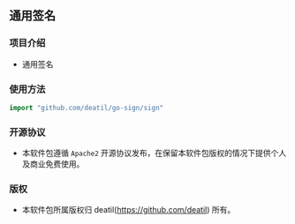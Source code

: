 ## 通用签名


### 项目介绍

*  通用签名


### 使用方法

~~~go
import "github.com/deatil/go-sign/sign"
~~~


### 开源协议

*  本软件包遵循 `Apache2` 开源协议发布，在保留本软件包版权的情况下提供个人及商业免费使用。


### 版权

*  本软件包所属版权归 deatil(https://github.com/deatil) 所有。
